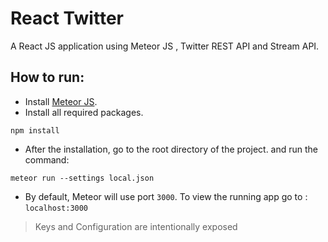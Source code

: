 # React Twitter


A React JS application using Meteor JS , Twitter REST API and Stream API.

## How to run:

- Install [Meteor JS](https://www.meteor.com/install).
- Install all required packages.
```
npm install
```

- After the installation, go to the root directory of the project. and run the command:
```
meteor run --settings local.json
```

- By default, Meteor will use port `3000`. To view the running app go to : `localhost:3000`

> Keys and Configuration are intentionally exposed
